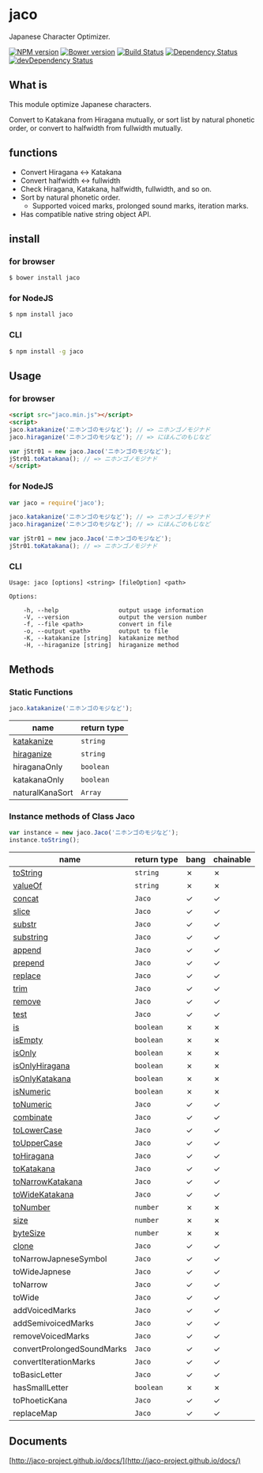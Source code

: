 jaco
====

Japanese Character Optimizer.

[![NPM version](https://badge.fury.io/js/jaco.svg)](http://badge.fury.io/js/jaco)
[![Bower version](https://badge.fury.io/bo/jaco.svg)](http://badge.fury.io/bo/jaco)
[![Build Status](https://travis-ci.org/jaco-project/jaco-js.svg)](https://travis-ci.org/jaco-project/jaco-js)
[![Dependency Status](https://david-dm.org/jaco-project/jaco-js.svg)](https://david-dm.org/jaco-project/jaco-js)
[![devDependency Status](https://david-dm.org/jaco-project/jaco-js/dev-status.svg)](https://david-dm.org/jaco-project/jaco-js#info=devDependencies)

## What is

This module optimize Japanese characters.

Convert to Katakana from Hiragana mutually, or sort list by natural phonetic order, or convert to halfwidth from fullwidth mutually.

## functions

- Convert Hiragana <-> Katakana
- Convert halfwidth <-> fullwidth
- Check Hiragana, Katakana, halfwidth, fullwidth, and so on.
- Sort by natural phonetic order.
  - Supported voiced marks, prolonged sound marks, iteration marks.
- Has compatible native string object API.

## install

### for browser

```sh
$ bower install jaco
```

### for NodeJS

```sh
$ npm install jaco
```

### CLI

```sh
$ npm install -g jaco
```

## Usage

### for browser

```html
<script src="jaco.min.js"></script>
<script>
jaco.katakanize('ニホンゴのモジなど'); // => ニホンゴノモジナド
jaco.hiraganize('ニホンゴのモジなど'); // => にほんごのもじなど

var jStr01 = new jaco.Jaco('ニホンゴのモジなど');
jStr01.toKatakana(); // => ニホンゴノモジナド
</script>
```

### for NodeJS

```javascript
var jaco = require('jaco');

jaco.katakanize('ニホンゴのモジなど'); // => ニホンゴノモジナド
jaco.hiraganize('ニホンゴのモジなど'); // => にほんごのもじなど

var jStr01 = new jaco.Jaco('ニホンゴのモジなど');
jStr01.toKatakana(); // => ニホンゴノモジナド
```

### CLI

```
Usage: jaco [options] <string> [fileOption] <path>

Options:

    -h, --help                 output usage information
    -V, --version              output the version number
    -f, --file <path>          convert in file
    -o, --output <path>        output to file
    -K, --katakanize [string]  katakanize method
    -H, --hiraganize [string]  hiraganize method
```

## Methods

### Static Functions

```javascript
jaco.katakanize('ニホンゴのモジなど');
```

name|return type
---|---
[katakanize](http://yusukehirao.github.io/jaco/docs/modules/jaco.html#katakanize)|`string`
[hiraganize](http://yusukehirao.github.io/jaco/docs/modules/jaco.html#hiraganize)|`string`
hiraganaOnly|`boolean`
katakanaOnly|`boolean`
naturalKanaSort|`Array`

### Instance methods of Class Jaco

```javascript
var instance = new jaco.Jaco('ニホンゴのモジなど');
instance.toString();
```

name|return type|bang|chainable
---|---|---|---
[toString](http://yusukehirao.github.io/jaco/docs/classes/jaco.jaco.html#tostring)|`string`|✗|✗
[valueOf](http://yusukehirao.github.io/jaco/docs/classes/jaco.jaco.html#valueof)|`string`|✗|✗
[concat](http://yusukehirao.github.io/jaco/docs/classes/jaco.jaco.html#concat)|`Jaco`|✓|✓
[slice](http://yusukehirao.github.io/jaco/docs/classes/jaco.jaco.html#slice)|`Jaco`|✓|✓
[substr](http://yusukehirao.github.io/jaco/docs/classes/jaco.jaco.html#substr)|`Jaco`|✓|✓
[substring](http://yusukehirao.github.io/jaco/docs/classes/jaco.jaco.html#substring)|`Jaco`|✓|✓
[append](http://yusukehirao.github.io/jaco/docs/classes/jaco.jaco.html#append)|`Jaco`|✓|✓
[prepend](http://yusukehirao.github.io/jaco/docs/classes/jaco.jaco.html#prepend)|`Jaco`|✓|✓
[replace](http://yusukehirao.github.io/jaco/docs/classes/jaco.jaco.html#replace)|`Jaco`|✓|✓
[trim](http://yusukehirao.github.io/jaco/docs/classes/jaco.jaco.html#trim)|`Jaco`|✓|✓
[remove](http://yusukehirao.github.io/jaco/docs/classes/jaco.jaco.html#remove)|`Jaco`|✓|✓
[test](http://yusukehirao.github.io/jaco/docs/classes/jaco.jaco.html#test)|`Jaco`|✓|✓
[is](http://yusukehirao.github.io/jaco/docs/classes/jaco.jaco.html#is)|`boolean`|✗|✗
[isEmpty](http://yusukehirao.github.io/jaco/docs/classes/jaco.jaco.html#isempty)|`boolean`|✗|✗
[isOnly](http://yusukehirao.github.io/jaco/docs/classes/jaco.jaco.html#isonly)|`boolean`|✗|✗
[isOnlyHiragana](http://yusukehirao.github.io/jaco/docs/classes/jaco.jaco.html#isonlyhiragana)|`boolean`|✗|✗
[isOnlyKatakana](http://yusukehirao.github.io/jaco/docs/classes/jaco.jaco.html#isonlykatakana)|`boolean`|✗|✗
[isNumeric](http://yusukehirao.github.io/jaco/docs/classes/jaco.jaco.html#isnumeric)|`boolean`|✗|✗
[toNumeric](http://yusukehirao.github.io/jaco/docs/classes/jaco.jaco.html#tonumeric)|`Jaco`|✓|✓
[combinate](http://yusukehirao.github.io/jaco/docs/classes/jaco.jaco.html#combinate)|`Jaco`|✓|✓
[toLowerCase](http://yusukehirao.github.io/jaco/docs/classes/jaco.jaco.html#tolowercase)|`Jaco`|✓|✓
[toUpperCase](http://yusukehirao.github.io/jaco/docs/classes/jaco.jaco.html#touppercase)|`Jaco`|✓|✓
[toHiragana](http://yusukehirao.github.io/jaco/docs/classes/jaco.jaco.html#tohiragana)|`Jaco`|✓|✓
[toKatakana](http://yusukehirao.github.io/jaco/docs/classes/jaco.jaco.html#tokatakana)|`Jaco`|✓|✓
[toNarrowKatakana](http://yusukehirao.github.io/jaco/docs/classes/jaco.jaco.html#tonarrowkatakana)|`Jaco`|✓|✓
[toWideKatakana](http://yusukehirao.github.io/jaco/docs/classes/jaco.jaco.html#towidekatakana)|`Jaco`|✓|✓
[toNumber](http://yusukehirao.github.io/jaco/docs/classes/jaco.jaco.html#tonumber)|`number`|✗|✗
[size](http://yusukehirao.github.io/jaco/docs/classes/jaco.jaco.html#size)|`number`|✗|✗
[byteSize](http://yusukehirao.github.io/jaco/docs/classes/jaco.jaco.html#bytesize)|`number`|✗|✗
[clone](http://yusukehirao.github.io/jaco/docs/classes/jaco.jaco.html#clone)|`Jaco`|✓|✓
toNarrowJapneseSymbol|`Jaco`|✓|✓
toWideJapnese|`Jaco`|✓|✓
toNarrow|`Jaco`|✓|✓
toWide|`Jaco`|✓|✓
addVoicedMarks|`Jaco`|✓|✓
addSemivoicedMarks|`Jaco`|✓|✓
removeVoicedMarks|`Jaco`|✓|✓
convertProlongedSoundMarks|`Jaco`|✓|✓
convertIterationMarks|`Jaco`|✓|✓
toBasicLetter|`Jaco`|✓|✓
hasSmallLetter|`boolean`|✗|✗
toPhoeticKana|`Jaco`|✓|✓
replaceMap|`Jaco`|✓|✓

## Documents

[http://jaco-project.github.io/docs/](http://jaco-project.github.io/docs/)